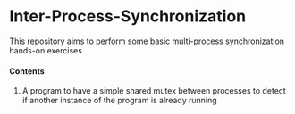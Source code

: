 # Inter-Process-Synchronization
This repository aims to perform some basic multi-process synchronization hands-on exercises

<h4> Contents </h4>

  1. A program to have a simple shared mutex between processes to detect if another instance of the program is already running
